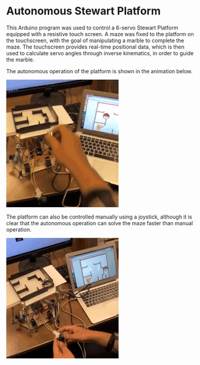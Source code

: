Autonomous Stewart Platform
=============================

This Arduino program was used to control a 6-servo Stewart Platform equipped with a resistive touch screen. A maze was fixed to the platform on the touchscreen, with the goal of manipulating a marble to complete the maze. The touchscreen provides real-time positional data, which is then used to calculate servo angles through inverse kinematics, in order to guide the marble. 

The autonomous operation of the platform is shown in the animation below.

![Autonomous Operation](autonomous.gif)


The platform can also be controlled manually using a joystick, although it is clear that the autonomous operation can solve the maze faster than manual operation.

![Manual Operation](manualmode.gif)
